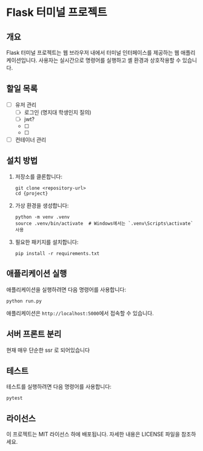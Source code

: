 # Flask 터미널 프로젝트

## 개요
Flask 터미널 프로젝트는 웹 브라우저 내에서 터미널 인터페이스를 제공하는 웹 애플리케이션입니다. 사용자는 실시간으로 명령어를 실행하고 셸 환경과 상호작용할 수 있습니다.

## 할일 목록
- [ ] 유저 관리
   - [ ] 로그인 (명지대 학생인지 질의)
   - [ ] jwt?
   - [ ] 
   - [ ] 
- [ ] 컨테이너 관리
## 설치 방법
1. 저장소를 클론합니다:
   ```
   git clone <repository-url>
   cd {project}
   ```

2. 가상 환경을 생성합니다:
   ```
   python -m venv .venv
   source .venv/bin/activate  # Windows에서는 `.venv\Scripts\activate` 사용
   ```

3. 필요한 패키지를 설치합니다:
   ```
   pip install -r requirements.txt
   ```


## 애플리케이션 실행
애플리케이션을 실행하려면 다음 명령어를 사용합니다:
```
python run.py
```
애플리케이션은 `http://localhost:5000`에서 접속할 수 있습니다.

## 서버 프론트 분리
현재 매우 단순한 ssr 로 되어있습니다

## 테스트
테스트를 실행하려면 다음 명령어를 사용합니다:
```
pytest
```

## 라이선스
이 프로젝트는 MIT 라이선스 하에 배포됩니다. 자세한 내용은 LICENSE 파일을 참조하세요.